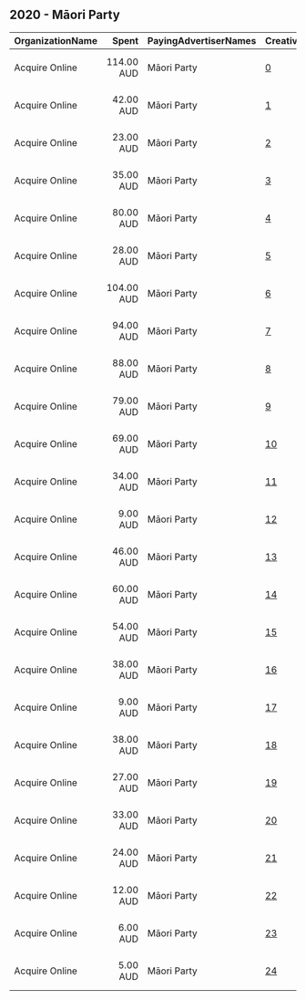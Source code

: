 ## 2020 - Māori Party 
|OrganizationName|Spent|PayingAdvertiserNames|CreativeUrls|Impressions|Genders|AgeBrackets|CountryCodes|BillingAddresses|CandidateBallotInformation|
|:---|---:|:---|:---|---:|:---|:---|:---|:---|:---|
|Acquire Online|114.00 AUD|Māori Party|[0](https://www.snap.com/political-ads/asset/6d1fb15c77f7b630d3ab6f6b0e76af554488650a777298b0cb8e6cb9f354a9f5?mediaType=mp4)|34,690|FEMALE|16-30|new zealand|"196, Great North Road, Grey Lynn,Auckland,1021,NZ"||
|Acquire Online|42.00 AUD|Māori Party|[1](https://www.snap.com/political-ads/asset/6d1fb15c77f7b630d3ab6f6b0e76af554488650a777298b0cb8e6cb9f354a9f5?mediaType=mp4)|24,154|FEMALE|16-30|new zealand|"196, Great North Road, Grey Lynn,Auckland,1021,NZ"||
|Acquire Online|23.00 AUD|Māori Party|[2](https://www.snap.com/political-ads/asset/3ff0c2b0d6cf6a172c0cc536a6621c905b6e4196ef3bf48d761dff6c052f7ccc?mediaType=mp4)|11,299|FEMALE|16-30|new zealand|"196, Great North Road, Grey Lynn,Auckland,1021,NZ"||
|Acquire Online|35.00 AUD|Māori Party|[3](https://www.snap.com/political-ads/asset/3ff0c2b0d6cf6a172c0cc536a6621c905b6e4196ef3bf48d761dff6c052f7ccc?mediaType=mp4)|11,239|FEMALE|16-30|new zealand|"196, Great North Road, Grey Lynn,Auckland,1021,NZ"||
|Acquire Online|80.00 AUD|Māori Party|[4](https://www.snap.com/political-ads/asset/5ed3ebf55dd064c98d6b82ec540fa562b7a8a2a2b4a737d119d315898cc3fc0a?mediaType=mp4)|11,090|FEMALE|16-30|new zealand|"196, Great North Road, Grey Lynn,Auckland,1021,NZ"||
|Acquire Online|28.00 AUD|Māori Party|[5](https://www.snap.com/political-ads/asset/6d1fb15c77f7b630d3ab6f6b0e76af554488650a777298b0cb8e6cb9f354a9f5?mediaType=mp4)|10,427|FEMALE|16-30|new zealand|"196, Great North Road, Grey Lynn,Auckland,1021,NZ"||
|Acquire Online|104.00 AUD|Māori Party|[6](https://www.snap.com/political-ads/asset/f906bc3a708eb6a8e40a2574bffc1f50419a5af96aca872465b7ce4412808a33?mediaType=mp4)|9,422||18-34|new zealand|"196, Great North Road, Grey Lynn,Auckland,1021,NZ"|Maori Party|
|Acquire Online|94.00 AUD|Māori Party|[7](https://www.snap.com/political-ads/asset/f906bc3a708eb6a8e40a2574bffc1f50419a5af96aca872465b7ce4412808a33?mediaType=mp4)|8,524||18-34|new zealand|"196, Great North Road, Grey Lynn,Auckland,1021,NZ"|Maori Party|
|Acquire Online|88.00 AUD|Māori Party|[8](https://www.snap.com/political-ads/asset/aba0b98b62b2508659485b781acbcb51b80801ca444a201c805ad69ef280e801?mediaType=mp4)|7,454||18-34|new zealand|"196, Great North Road, Grey Lynn,Auckland,1021,NZ"|Maori Party|
|Acquire Online|79.00 AUD|Māori Party|[9](https://www.snap.com/political-ads/asset/a2164fedf45f481f70894d46d168a26ba8403281b1e5b5d4849e6c61096cbba2?mediaType=mp4)|6,715||18-34|new zealand|"196, Great North Road, Grey Lynn,Auckland,1021,NZ"|Maori Party|
|Acquire Online|69.00 AUD|Māori Party|[10](https://www.snap.com/political-ads/asset/97584cc7966f00ac3159f69b54c91b061d48d7ac5cd31293a8211ad0d04cb49b?mediaType=mp4)|5,736||18-34|new zealand|"196, Great North Road, Grey Lynn,Auckland,1021,NZ"|Maori Party|
|Acquire Online|34.00 AUD|Māori Party|[11](https://www.snap.com/political-ads/asset/3ff0c2b0d6cf6a172c0cc536a6621c905b6e4196ef3bf48d761dff6c052f7ccc?mediaType=mp4)|5,542|FEMALE|16-30|new zealand|"196, Great North Road, Grey Lynn,Auckland,1021,NZ"||
|Acquire Online|9.00 AUD|Māori Party|[12](https://www.snap.com/political-ads/asset/5ed3ebf55dd064c98d6b82ec540fa562b7a8a2a2b4a737d119d315898cc3fc0a?mediaType=mp4)|4,618|FEMALE|16-30|new zealand|"196, Great North Road, Grey Lynn,Auckland,1021,NZ"||
|Acquire Online|46.00 AUD|Māori Party|[13](https://www.snap.com/political-ads/asset/f06b96f0363b30b45a2de8e6988ce0147f6ce9a097e012ae39b7b0f626ab620e?mediaType=mp4)|3,598||18-34|new zealand|"196, Great North Road, Grey Lynn,Auckland,1021,NZ"|Maori Party|
|Acquire Online|60.00 AUD|Māori Party|[14](https://www.snap.com/political-ads/asset/fbb54b4eddd44ba1e6cecd1f4b3eb167cfb3997ff75faea049c06acfb3a091ee?mediaType=mp4)|3,377||18-34|new zealand|"196, Great North Road, Grey Lynn,Auckland,1021,NZ"|Maori Party|
|Acquire Online|54.00 AUD|Māori Party|[15](https://www.snap.com/political-ads/asset/b0633c6a873b6f68e090aa978a62c1107f8a08d344384ad7411063c181ad629b?mediaType=mp4)|3,319||18-34|new zealand|"196, Great North Road, Grey Lynn,Auckland,1021,NZ"|Maori Party|
|Acquire Online|38.00 AUD|Māori Party|[16](https://www.snap.com/political-ads/asset/aba0b98b62b2508659485b781acbcb51b80801ca444a201c805ad69ef280e801?mediaType=mp4)|3,232||18-34|new zealand|"196, Great North Road, Grey Lynn,Auckland,1021,NZ"|Maori Party|
|Acquire Online|9.00 AUD|Māori Party|[17](https://www.snap.com/political-ads/asset/5ed3ebf55dd064c98d6b82ec540fa562b7a8a2a2b4a737d119d315898cc3fc0a?mediaType=mp4)|2,754|FEMALE|16-30|new zealand|"196, Great North Road, Grey Lynn,Auckland,1021,NZ"||
|Acquire Online|38.00 AUD|Māori Party|[18](https://www.snap.com/political-ads/asset/f06b96f0363b30b45a2de8e6988ce0147f6ce9a097e012ae39b7b0f626ab620e?mediaType=mp4)|2,266||18-34|new zealand|"196, Great North Road, Grey Lynn,Auckland,1021,NZ"|Maori Party|
|Acquire Online|27.00 AUD|Māori Party|[19](https://www.snap.com/political-ads/asset/4715ce2e8082e3599fe0adce8982ce43011a8114281d2488f55158ab38d22a44?mediaType=mp4)|2,201||18-34|new zealand|"196, Great North Road, Grey Lynn,Auckland,1021,NZ"|Maori Party|
|Acquire Online|33.00 AUD|Māori Party|[20](https://www.snap.com/political-ads/asset/a2164fedf45f481f70894d46d168a26ba8403281b1e5b5d4849e6c61096cbba2?mediaType=mp4)|2,056||18-34|new zealand|"196, Great North Road, Grey Lynn,Auckland,1021,NZ"|Maori Party|
|Acquire Online|24.00 AUD|Māori Party|[21](https://www.snap.com/political-ads/asset/fbb54b4eddd44ba1e6cecd1f4b3eb167cfb3997ff75faea049c06acfb3a091ee?mediaType=mp4)|1,876||18-34|new zealand|"196, Great North Road, Grey Lynn,Auckland,1021,NZ"|Maori Party|
|Acquire Online|12.00 AUD|Māori Party|[22](https://www.snap.com/political-ads/asset/b0633c6a873b6f68e090aa978a62c1107f8a08d344384ad7411063c181ad629b?mediaType=mp4)|538||18-34|new zealand|"196, Great North Road, Grey Lynn,Auckland,1021,NZ"|Maori Party|
|Acquire Online|6.00 AUD|Māori Party|[23](https://www.snap.com/political-ads/asset/4715ce2e8082e3599fe0adce8982ce43011a8114281d2488f55158ab38d22a44?mediaType=mp4)|451||18-34|new zealand|"196, Great North Road, Grey Lynn,Auckland,1021,NZ"|Maori Party|
|Acquire Online|5.00 AUD|Māori Party|[24](https://www.snap.com/political-ads/asset/97584cc7966f00ac3159f69b54c91b061d48d7ac5cd31293a8211ad0d04cb49b?mediaType=mp4)|414||18-34|new zealand|"196, Great North Road, Grey Lynn,Auckland,1021,NZ"|Maori Party|
